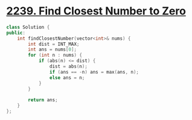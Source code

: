 # [2239. Find Closest Number to Zero](https://leetcode.com/problems/find-closest-number-to-zero/)

```c++
class Solution {
public:
    int findClosestNumber(vector<int>& nums) {
        int dist = INT_MAX;
        int ans = nums[0];
        for (int n : nums) {
            if (abs(n) <= dist) {
                dist = abs(n);
                if (ans == -n) ans = max(ans, n);
                else ans = n;
            }
        }
        
        return ans;
    }
};
```